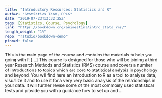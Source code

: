 ```yaml
---
title: "Introductory Resources: Statistics and R"
author: "Statistics Team, PPLS"
date: "2019-07-23T13:32:25Z"
tags: [Statistics, Course, Psychology]
link: "https://bookdown.org/animestina/intro_stats_rms/"
length_weight: "1%"
repo: "rstudio/bookdown-demo"
pinned: false
---
```


This is the main page of the course and contains the materials to help you going with R [...] This course is designed for those who will be joining a third year Research Methods and Statistics (RMS) course and covers a number of introductions to topics which are core to statistical analysis in psychology and beyond. You will find here an introduction to R as a tool to analyse data, visualize it and to use it for a very very basic analysis of the relationships in your data. It will further revise some of the most commonly used statistical tests and provide you with a guidance how to set up and  ...
